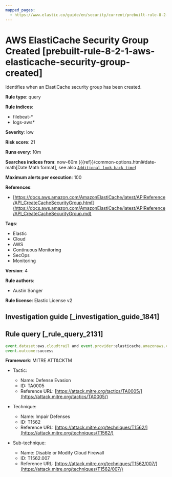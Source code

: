 ```yaml
---
mapped_pages:
  - https://www.elastic.co/guide/en/security/current/prebuilt-rule-8-2-1-aws-elasticache-security-group-created.html
---
```


# AWS ElastiCache Security Group Created [prebuilt-rule-8-2-1-aws-elasticache-security-group-created]

Identifies when an ElastiCache security group has been created.

**Rule type**: query

**Rule indices**:

* filebeat-*
* logs-aws*

**Severity**: low

**Risk score**: 21

**Runs every**: 10m

**Searches indices from**: now-60m ({{ref}}/common-options.html#date-math[Date Math format], see also [`Additional look-back time`](docs-content://solutions/security/detect-and-alert/create-detection-rule.md#rule-schedule))

**Maximum alerts per execution**: 100

**References**:

* [https://docs.aws.amazon.com/AmazonElastiCache/latest/APIReference/API_CreateCacheSecurityGroup.html](https://docs.aws.amazon.com/AmazonElastiCache/latest/APIReference/API_CreateCacheSecurityGroup.md)

**Tags**:

* Elastic
* Cloud
* AWS
* Continuous Monitoring
* SecOps
* Monitoring

**Version**: 4

**Rule authors**:

* Austin Songer

**Rule license**: Elastic License v2

## Investigation guide [_investigation_guide_1841]



## Rule query [_rule_query_2131]

```js
event.dataset:aws.cloudtrail and event.provider:elasticache.amazonaws.com and event.action:"Create Cache Security Group" and
event.outcome:success
```

**Framework**: MITRE ATT&CKTM

* Tactic:

    * Name: Defense Evasion
    * ID: TA0005
    * Reference URL: [https://attack.mitre.org/tactics/TA0005/](https://attack.mitre.org/tactics/TA0005/)

* Technique:

    * Name: Impair Defenses
    * ID: T1562
    * Reference URL: [https://attack.mitre.org/techniques/T1562/](https://attack.mitre.org/techniques/T1562/)

* Sub-technique:

    * Name: Disable or Modify Cloud Firewall
    * ID: T1562.007
    * Reference URL: [https://attack.mitre.org/techniques/T1562/007/](https://attack.mitre.org/techniques/T1562/007/)



